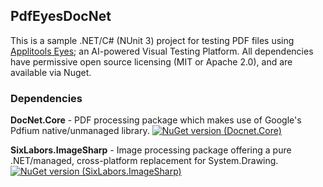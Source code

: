 ﻿## PdfEyesDocNet

This is a sample .NET/C# (NUnit 3) project for testing PDF files using [Applitools Eyes](https://applitools.com/blog/visual-testing/); an AI-powered Visual Testing Platform. All dependencies have permissive open source licensing (MIT or Apache 2.0), and are available via Nuget.

### Dependencies
**DocNet.Core** - PDF processing package which makes use of Google's Pdfium native/unmanaged library.
[![NuGet version (Docnet.Core)](https://img.shields.io/nuget/v/Docnet.Core.svg?style=flat-square)](https://www.nuget.org/packages/Docnet.Core/)

**SixLabors.ImageSharp** - Image processing package offering a pure .NET/managed, cross-platform replacement for System.Drawing.
[![NuGet version (SixLabors.ImageSharp)](https://img.shields.io/nuget/v/SixLabors.ImageSharp.svg?style=flat-square)](https://www.nuget.org/packages/SixLabors.ImageSharp/)